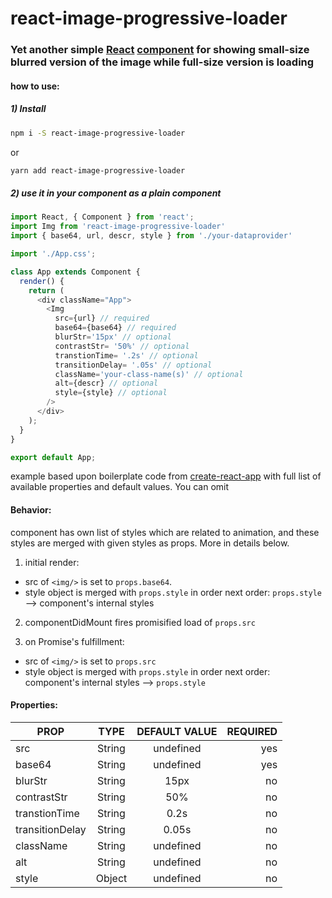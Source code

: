 # react-image-progressive-loader

### Yet another simple [React](https://facebook.github.io/react) [component](https://facebook.github.io/react/docs/react-component.html) for showing small-size blurred version of the image while full-size version is loading

#### how to use:

##### 1) Install

````bash
npm i -S react-image-progressive-loader

````

or

````bash
yarn add react-image-progressive-loader

````

##### 2) use it in your component as a plain component

````javascript
import React, { Component } from 'react';
import Img from 'react-image-progressive-loader'
import { base64, url, descr, style } from './your-dataprovider'

import './App.css';

class App extends Component {
  render() {
    return (
      <div className="App">
        <Img
          src={url} // required
          base64={base64} // required
          blurStr='15px' // optional
          contrastStr= '50%' // optional
          transtionTime= '.2s' // optional
          transitionDelay= '.05s' // optional
          className='your-class-name(s)' // optional
          alt={descr} // optional
          style={style} // optional
        />
      </div>
    );
  }
}

export default App;

````

example based upon boilerplate code from [create-react-app](https://github.com/facebookincubator/create-react-app) with full list of available properties and default values. You can omit

#### Behavior:

component has own list of styles which are related to animation, and these styles are merged with given styles as props. More in details below.

1) initial render:
  - src of `<img/>` is set to `props.base64`.
  - style object is merged with `props.style` in order next order: `props.style` --> component's internal styles

2) componentDidMount fires promisified load of `props.src`

3) on Promise's fulfillment:
  - src of `<img/>` is set to `props.src`
  - style object is merged with `props.style` in order next order: component's internal styles --> `props.style`



#### Properties:
| PROP            	|  TYPE  	| DEFAULT VALUE 	| REQUIRED 	|
|-----------------	|:------:	|:-------------:	|---------:	|
| src             	| String 	|   undefined   	|      yes 	|
| base64          	| String 	|   undefined   	|      yes 	|
| blurStr         	| String 	|      15px     	|       no 	|
| contrastStr     	| String 	|      50%      	|       no 	|
| transtionTime   	| String 	|      0.2s     	|       no 	|
| transitionDelay 	| String 	|     0.05s     	|       no 	|
| className       	| String 	|   undefined   	|       no 	|
| alt             	| String 	|   undefined   	|       no 	|
| style           	| Object 	|   undefined   	|       no 	|
